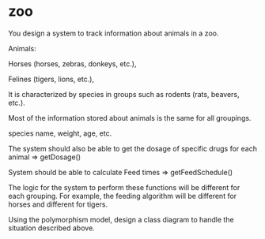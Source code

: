 # zoo


You design a system to track information about animals in a zoo.



Animals:


Horses (horses, zebras, donkeys, etc.),


Felines (tigers, lions, etc.),


It is characterized by species in groups such as rodents (rats, beavers, etc.).


Most of the information stored about animals is the same for all groupings.


species name, weight, age, etc.


The system should also be able to get the dosage of specific drugs for each animal => getDosage()


System should be able to calculate Feed times => getFeedSchedule()


The logic for the system to perform these functions will be different for each grouping. For example, the feeding algorithm will be different for horses and different for tigers.



Using the polymorphism model, design a class diagram to handle the situation described above.